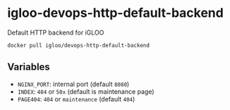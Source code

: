 # igloo-devops-http-default-backend

Default HTTP backend for iGLOO

```
docker pull igloo/devops-http-default-backend
```

## Variables

- `NGINX_PORT`: internal port (default `8080`)
- `INDEX`: `404` or `50x` (default is maintenance page)
- `PAGE404`: `404` or `maintenance` (default `404`)
